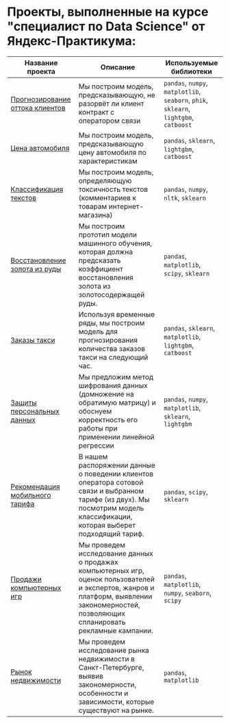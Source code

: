# Проекты, выполненные на курсе "специалист по Data Science" от Яндекс-Практикума:
| Название проекта | Описание | Используемые библиотеки |
|----------|----------|----------|
| [Прогнозирование оттока клиентов](https://github.com/kuznetsova-a-a/yandex-practicum-projects/tree/main/Telecom)    | Мы построим модель, предсказывающую, не разорвёт ли клиент контракт с оператором связи   | `pandas`, `numpy`, `matplotlib`, `seaborn`, `phik`, `sklearn`, `lightgbm`, `catboost`   |
| [Цена автомобиля](https://github.com/kuznetsova-a-a/yandex-practicum-projects/tree/main/car%20price)   | Мы построим модель, предсказывающую цену автомобиля по характеристикам  | `pandas`, `sklearn`, `lightgbm`, `catboost`   |
| [Классификация текстов](https://github.com/kuznetsova-a-a/yandex-practicum-projects/tree/main/toxic%20texts)   | Мы построим модель, определяющую токсичность текстов (комментариев к товарам интернет-магазина)   |`pandas`, `numpy`, `nltk`, `sklearn`   |
|[Восстановление золота из руды](https://github.com/kuznetsova-a-a/yandex-practicum-projects/tree/main/gold) | Мы построим прототип модели машинного обучения, которая должна предсказать коэффициент восстановления золота из золотосодержащей руды. |`pandas`, `matplotlib`, `scipy`, `sklearn`|
|[Заказы такси](https://github.com/kuznetsova-a-a/yandex-practicum-projects/tree/main/taxi)| Используя временные ряды, мы построим модель для прогнозирования количества заказов такси на следующий час.|`pandas`, `sklearn`, `matplotlib`, `lightgbm`, `catboost`|
|[Защиты персональных данных](https://github.com/kuznetsova-a-a/yandex-practicum-projects/tree/main/data%20encryption)| Мы предложим метод шифрования данных (домножение на обратимую матрицу) и обоснуем корректность его работы при применении линейной регрессии |`pandas`, `numpy`, `matplotlib`, `sklearn`, `lightgbm`|
|[Рекомендация мобильного тарифа](https://github.com/kuznetsova-a-a/yandex-practicum-projects/tree/main/tariff%20recomendation)|В нашем распоряжении данные о поведении клиентов оператора сотовой связи и выбранном тарифе (из двух). Мы посмотрим модель классификации, которая выберет подходящий тариф.| `pandas`, `scipy`, `sklearn`|
|[Продажи компьютерных игр](https://github.com/kuznetsova-a-a/yandex-practicum-projects/tree/main/computer%20games) | Мы проведем исследование данных о продажах компьютерных игр, оценок пользователей и экспертов, жанров и платформ, выявлении закономерностей, позволяющих спланировать рекламные кампании.| `pandas`, `matplotlib`, `numpy`, `seaborn`, `scipy`|
|[Рынок недвижимости](https://github.com/kuznetsova-a-a/yandex-practicum-projects/tree/main/real%20estate)|  Мы проведем исследование рынка недвижимости в Санкт-Петербурге, выявив закономерности, особенности и зависимости, которые существуют на рынке. | `pandas`, `matplotlib`|

